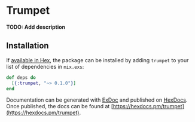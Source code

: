 # Trumpet

**TODO: Add description**

## Installation

If [available in Hex](https://hex.pm/docs/publish), the package can be installed
by adding `trumpet` to your list of dependencies in `mix.exs`:

```elixir
def deps do
  [{:trumpet, "~> 0.1.0"}]
end
```

Documentation can be generated with [ExDoc](https://github.com/elixir-lang/ex_doc)
and published on [HexDocs](https://hexdocs.pm). Once published, the docs can
be found at [https://hexdocs.pm/trumpet](https://hexdocs.pm/trumpet).

